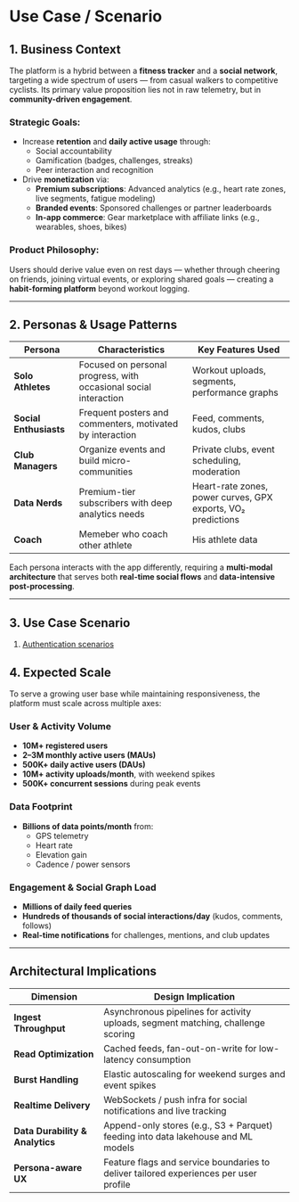 # Use Case / Scenario

## 1. Business Context

The platform is a hybrid between a **fitness tracker** and a **social network**, targeting a wide spectrum of users — from casual walkers to competitive cyclists. Its primary value proposition lies not in raw telemetry, but in **community-driven engagement**.

### Strategic Goals:

- Increase **retention** and **daily active usage** through:
  - Social accountability
  - Gamification (badges, challenges, streaks)
  - Peer interaction and recognition
- Drive **monetization** via:
  - **Premium subscriptions**: Advanced analytics (e.g., heart rate zones, live segments, fatigue modeling)
  - **Branded events**: Sponsored challenges or partner leaderboards
  - **In-app commerce**: Gear marketplace with affiliate links (e.g., wearables, shoes, bikes)

### Product Philosophy:

Users should derive value even on rest days — whether through cheering on friends, joining virtual events, or exploring shared goals — creating a **habit-forming platform** beyond workout logging.

---

## 2. Personas & Usage Patterns

| Persona                | Characteristics                                                  | Key Features Used                                            |
| ---------------------- | ---------------------------------------------------------------- | ------------------------------------------------------------ |
| **Solo Athletes**      | Focused on personal progress, with occasional social interaction | Workout uploads, segments, performance graphs                |
| **Social Enthusiasts** | Frequent posters and commenters, motivated by interaction        | Feed, comments, kudos, clubs                                 |
| **Club Managers**      | Organize events and build micro-communities                      | Private clubs, event scheduling, moderation                  |
| **Data Nerds**         | Premium-tier subscribers with deep analytics needs               | Heart-rate zones, power curves, GPX exports, VO₂ predictions |
| **Coach**              | Memeber who coach other athlete                                  | His athlete data                                             |

Each persona interacts with the app differently, requiring a **multi-modal architecture** that serves both **real-time social flows** and **data-intensive post-processing**.

---

## 3. Use Case Scenario

1. [Authentication scenarios](auth/auth.md)


## 4. Expected Scale

To serve a growing user base while maintaining responsiveness, the platform must scale across multiple axes:

### User & Activity Volume
- **10M+ registered users**
- **2–3M monthly active users (MAUs)**
- **500K+ daily active users (DAUs)**
- **10M+ activity uploads/month**, with weekend spikes
- **500K+ concurrent sessions** during peak events

### Data Footprint
- **Billions of data points/month** from:
  - GPS telemetry
  - Heart rate
  - Elevation gain
  - Cadence / power sensors

### Engagement & Social Graph Load

- **Millions of daily feed queries**
- **Hundreds of thousands of social interactions/day** (kudos, comments, follows)
- **Real-time notifications** for challenges, mentions, and club updates

---

## Architectural Implications

| Dimension                       | Design Implication                                                                    |
| ------------------------------- | ------------------------------------------------------------------------------------- |
| **Ingest Throughput**           | Asynchronous pipelines for activity uploads, segment matching, challenge scoring      |
| **Read Optimization**           | Cached feeds, fan-out-on-write for low-latency consumption                            |
| **Burst Handling**              | Elastic autoscaling for weekend surges and event spikes                               |
| **Realtime Delivery**           | WebSockets / push infra for social notifications and live tracking                    |
| **Data Durability & Analytics** | Append-only stores (e.g., S3 + Parquet) feeding into data lakehouse and ML models     |
| **Persona-aware UX**            | Feature flags and service boundaries to deliver tailored experiences per user profile |

